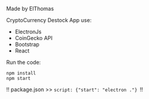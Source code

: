 Made by ElThomas

CryptoCurrency Destock App use:
- ElectronJs
- CoinGecko API
- Bootstrap
- React

Run the code:
```
npm install
npm start
```

!! package.json >> ```script: {"start": "electron ."} ```!!